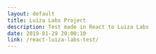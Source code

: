 ```yaml
---
layout: default
title: Luiza Labs Project
description: Test made in React to Luiza Labs
date: 2019-01-29 20:00:10
link: /react-luiza-labs-test/
---
```

